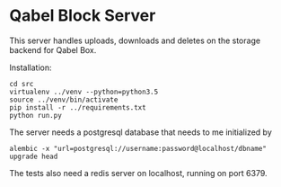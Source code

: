# Qabel Block Server

This server handles uploads, downloads and deletes on the storage backend for Qabel Box.

Installation:

	cd src
	virtualenv ../venv --python=python3.5
	source ../venv/bin/activate
	pip install -r ../requirements.txt
	python run.py


The server needs a postgresql database that needs to me initialized by

	alembic -x "url=postgresql://username:password@localhost/dbname" upgrade head

The tests also need a redis server on localhost, running on port 6379.
